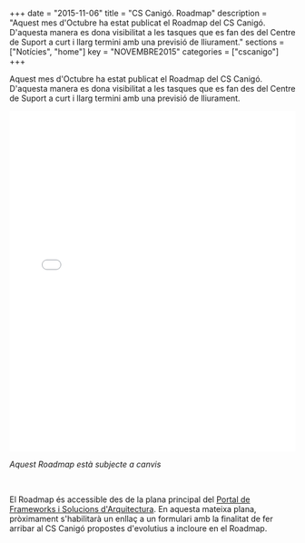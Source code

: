 +++
date        = "2015-11-06"
title       = "CS Canigó. Roadmap"
description = "Aquest mes d'Octubre ha estat publicat el Roadmap del CS Canigó. D'aquesta manera es dona visibilitat a les tasques que es fan des del Centre de Suport a curt i llarg termini amb una previsió de lliurament."
sections    = ["Notícies", "home"]
key         = "NOVEMBRE2015"
categories  = ["cscanigo"]
+++

Aquest mes d'Octubre ha estat publicat el Roadmap del CS Canigó. D'aquesta manera es dona visibilitat a les tasques que es fan des del Centre de Suport a curt i llarg termini amb una previsió de lliurament.

<iframe src='//cdn.knightlab.com/libs/timeline3/latest/embed/index.html?source=1ycTBuP_02_fFQYHePMhAxAnNt70R4GyTP4phJn3EHi8&font=Default&lang=ca&initial_zoom=1&height=600' width='100%' height='600' frameborder='0'></iframe>

*Aquest Roadmap està subjecte a canvis*

<br>

El Roadmap és accessible des de la plana principal del [Portal de Frameworks i Solucions d'Arquitectura](http://canigo.ctti.gencat.cat). En aquesta mateixa plana, pròximament s'habilitarà un enllaç a un formulari amb la finalitat de fer arribar al CS Canigó propostes d'evolutius a incloure en el Roadmap.